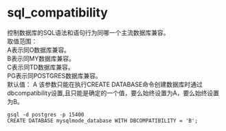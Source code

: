 # sql_compatibility
控制数据库的SQL语法和语句行为同哪一个主流数据库兼容。  
取值范围：  
A表示同O数据库兼容。  
B表示同MY数据库兼容。  
C表示同TD数据库兼容。  
PG表示同POSTGRES数据库兼容。  
默认值： A
该参数只能在执行CREATE DATABASE命令创建数据库时通过dbcompatibility设置,且只能是确定的一个值，要么始终设置为A，要么始终设置为B。  
```
gsql -d postgres -p 15400
CREATE DATABASE mysqlmode_database WITH DBCOMPATIBILITY = 'B';
```
